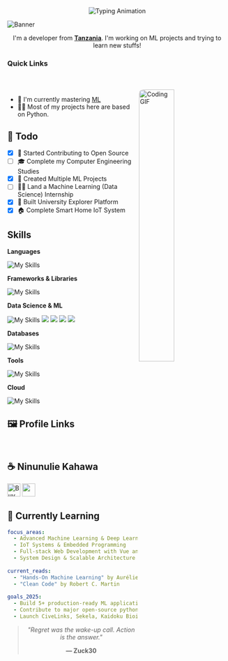 
<div align="center">
  <img src="https://readme-typing-svg.demolab.com?font=Fira+Code&weight=600&size=30&duration=4000&pause=1000&color=43CEA2&center=true&vCenter=true&width=500&height=70&lines=Hello%2C+I'm+Zuck30;ML+Developer;From+Tanzania;Data+Analyst;Programmer;Coder" alt="Typing Animation" />
</div>


![Banner](https://capsule-render.vercel.app/api?type=venom&height=200&color=0:43cea2,100:185a9d&text=Hello,%20I'm%20Shadrack+Timothy+John&textBg=false&desc=(he/him)&descAlign=79&fontAlign=50&descAlignY=70&fontColor=f7f5f5)
<p align="center">I'm a developer from <strong><a href="https://www.google.com/travel/things-to-do?dest_src=ut&dest_mid=%2Fm%2F0htfv">Tanzania</a></strong>. I'm working on ML projects and trying to learn new stuffs!</p>

<h3>Quick Links</h3>

<div align="left">
    <a href="mailto:mwalyangashadrack@gmail.com"><img src="https://img.shields.io/badge/Mail%20me-30302f?style=flat-square&logo=gmail" alt="" srcset=""></a>
    <a href="https://sheddysilicon.netlify.app"><img src="https://img.shields.io/badge/Me-30302f?style=flat-square&logo=firefox" alt="" srcset=""></a>
</div>

<br>
<a href="https://github.com/zuck30"> <img src="https://media.giphy.com/media/L1R1tvI9svkIWwpVYr/giphy.gif" width="40%" align="right" style="border-radius:10px; animation: float 6s ease-in-out infinite;" alt="Coding GIF">
  </a>

<ul>
    <li>🔭 I'm currently mastering <a href="https://www.python.org/events/python-user-group/1310/">ML</a>
    <li>👨‍💻 Most of my projects here are based on Python.</li>
</ul>

<h2>📌 Todo</h2>

- [x] 💬 Started Contributing to Open Source
- [ ] 🎓 Complete my Computer Engineering Studies
- [x] 🎯 Created Multiple ML Projects
- [ ] 👨‍💻 Land a Machine Learning (Data Science) Internship
- [x] 🚀 Built University Explorer Platform
- [x] 🏠 Complete Smart Home IoT System

<h2 id=lang>Skills</h2>

**Languages**

![My Skills](https://skillicons.dev/icons?i=python,js,ts,html,css,cpp,bash,md&perline=10)

**Frameworks & Libraries**

![My Skills](https://skillicons.dev/icons?i=react,fastapi,django,flask,tailwind,bootstrap&perline=10)

**Data Science & ML**

![My Skills](https://skillicons.dev/icons?i=tensorflow,pytorch&perline=10)
<img src="https://img.shields.io/badge/Pandas-150458?style=for-the-badge&logo=pandas&logoColor=white" />
<img src="https://img.shields.io/badge/NumPy-013243?style=for-the-badge&logo=numpy&logoColor=white" />
<img src="https://img.shields.io/badge/Streamlit-FF4B4B?style=for-the-badge&logo=streamlit&logoColor=white" />
<img src="https://img.shields.io/badge/scikit--learn-F7931E?style=for-the-badge&logo=scikitlearn&logoColor=white" />

**Databases**

![My Skills](https://skillicons.dev/icons?i=sqlite,mysql,mongodb&perline=10)

**Tools**

![My Skills](https://skillicons.dev/icons?i=docker,figma,vscode,git,github,linux,postman&perline=10)

**Cloud**

![My Skills](https://skillicons.dev/icons?i=netlify,vercel,heroku&perline=10)

<h2>🖼 Profile Links</h2>
<p>
    <a href="https://sheddysilicon.netlify.app"><img src="https://img.shields.io/badge/Portfolio-FF5722?style=for-the-badge&logo=firefox&logoColor=white" alt=""></a>
    <a href="https://github.com/zuck30"><img src="https://img.shields.io/badge/GitHub-181717?style=for-the-badge&logo=github&logoColor=white" alt="" srcset=""></a>
    <a href="mailto:sheldoncodesdaily@gmail.com"><img src="https://img.shields.io/badge/Gmail-D14836?style=for-the-badge&logo=gmail&logoColor=white" alt="" srcset=""></a>

</p>

<h2>☕️ Ninunulie Kahawa</h2>
<p>
    <a href="https://www.buymeacoffee.com/zuck30" target="_blank"><img src="https://cdn.buymeacoffee.com/buttons/v2/default-red.png" alt="Buy Me A Coffee" height="30px" ></a>
    <a href="https://paypal.me/zuck30"><img src="https://img.shields.io/badge/PayPal-00457C?style=for-the-badge&logo=paypal&logoColor=white" alt="" height="30px"></a>
</p>

<h2>🧠 Currently Learning</h2>

```yaml
focus_areas:
  - Advanced Machine Learning & Deep Learning
  - IoT Systems & Embedded Programming  
  - Full-stack Web Development with Vue and React
  - System Design & Scalable Architecture
  
current_reads:
  - "Hands-On Machine Learning" by Aurélien Géron
  - "Clean Code" by Robert C. Martin
  
goals_2025:
  - Build 5+ production-ready ML applications
  - Contribute to major open-source python ML libraries
  - Launch CiveLinks, Sekela, Kaidoku Bioinformatics Copilot platform for students and researchers.   
```

<div align="center">
<blockquote>
<p><em>"Regret was the wake-up call. Action is the answer."</em></p>
<p><strong>— Zuck30</strong></p>
</blockquote>
</div>
